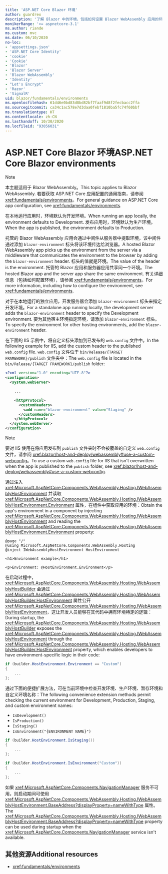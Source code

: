 ```yaml
---
title: 'ASP.NET Core Blazor 环境'
author: guardrex
description: '了解 Blazor 中的环境，包括如何设置 Blazor WebAssembly 应用的环境。'
monikerRange: '>= aspnetcore-3.1'
ms.author: riande
ms.custom: mvc
ms.date: 06/10/2020
no-loc:
- 'appsettings.json'
- 'ASP.NET Core Identity'
- 'cookie'
- 'Cookie'
- 'Blazor'
- 'Blazor Server'
- 'Blazor WebAssembly'
- 'Identity'
- "Let's Encrypt"
- 'Razor'
- 'SignalR'
uid: blazor/fundamentals/environments
ms.openlocfilehash: 61d46e0bd83d8bd82bf7faaf9d8f2fecbacc2ffa
ms.sourcegitcommit: ca34c1ac578e7d3daa0febf1810ba5fc74f60bbf
ms.translationtype: HT
ms.contentlocale: zh-CN
ms.lasthandoff: 10/30/2020
ms.locfileid: "93056031"
---
```

# <a name="aspnet-core-no-locblazor-environments"></a><span data-ttu-id="10f57-103">ASP.NET Core Blazor 环境</span><span class="sxs-lookup"><span data-stu-id="10f57-103">ASP.NET Core Blazor environments</span></span>

> [!NOTE]
> <span data-ttu-id="10f57-104">本主题适用于 Blazor WebAssembly。</span><span class="sxs-lookup"><span data-stu-id="10f57-104">This topic applies to Blazor WebAssembly.</span></span> <span data-ttu-id="10f57-105">若要获取 ASP.NET Core 应用配置的通用指南，请参阅 <xref:fundamentals/environments>。</span><span class="sxs-lookup"><span data-stu-id="10f57-105">For general guidance on ASP.NET Core app configuration, see <xref:fundamentals/environments>.</span></span>

<span data-ttu-id="10f57-106">在本地运行应用时，环境默认为开发环境。</span><span class="sxs-lookup"><span data-stu-id="10f57-106">When running an app locally, the environment defaults to Development.</span></span> <span data-ttu-id="10f57-107">发布应用时，环境默认为生产环境。</span><span class="sxs-lookup"><span data-stu-id="10f57-107">When the app is published, the environment defaults to Production.</span></span>

<span data-ttu-id="10f57-108">托管的 Blazor WebAssembly 应用会通过中间件从服务器中提取环境，该中间件通过添加 `blazor-environment` 标头将该环境传达给浏览器。</span><span class="sxs-lookup"><span data-stu-id="10f57-108">A hosted Blazor WebAssembly app picks up the environment from the server via a middleware that communicates the environment to the browser by adding the `blazor-environment` header.</span></span> <span data-ttu-id="10f57-109">标头的值就是环境。</span><span class="sxs-lookup"><span data-stu-id="10f57-109">The value of the header is the environment.</span></span> <span data-ttu-id="10f57-110">托管的 Blazor 应用和服务器应用共享同一个环境。</span><span class="sxs-lookup"><span data-stu-id="10f57-110">The hosted Blazor app and the server app share the same environment.</span></span> <span data-ttu-id="10f57-111">有关详细信息（包括如何配置环境），请参阅 <xref:fundamentals/environments>。</span><span class="sxs-lookup"><span data-stu-id="10f57-111">For more information, including how to configure the environment, see <xref:fundamentals/environments>.</span></span>

<span data-ttu-id="10f57-112">对于在本地运行的独立应用，开发服务器会添加 `blazor-environment` 标头来指定开发环境。</span><span class="sxs-lookup"><span data-stu-id="10f57-112">For a standalone app running locally, the development server adds the `blazor-environment` header to specify the Development environment.</span></span> <span data-ttu-id="10f57-113">要为其他宿主环境指定环境，请添加 `blazor-environment` 标头。</span><span class="sxs-lookup"><span data-stu-id="10f57-113">To specify the environment for other hosting environments, add the `blazor-environment` header.</span></span>

<span data-ttu-id="10f57-114">在下面的 IIS 示例中，将自定义标头添加到已发布的 `web.config` 文件中。</span><span class="sxs-lookup"><span data-stu-id="10f57-114">In the following example for IIS, add the custom header to the published `web.config` file.</span></span> <span data-ttu-id="10f57-115">`web.config` 文件位于 `bin/Release/{TARGET FRAMEWORK}/publish` 文件夹中：</span><span class="sxs-lookup"><span data-stu-id="10f57-115">The `web.config` file is located in the `bin/Release/{TARGET FRAMEWORK}/publish` folder:</span></span>

```xml
<?xml version="1.0" encoding="UTF-8"?>
<configuration>
  <system.webServer>

    ...

    <httpProtocol>
      <customHeaders>
        <add name="blazor-environment" value="Staging" />
      </customHeaders>
    </httpProtocol>
  </system.webServer>
</configuration>
```

> [!NOTE]
> <span data-ttu-id="10f57-116">要对 IIS 使用在将应用发布到 `publish` 文件夹时不会被覆盖的自定义 `web.config` 文件，请参阅 <xref:blazor/host-and-deploy/webassembly#use-a-custom-webconfig>。</span><span class="sxs-lookup"><span data-stu-id="10f57-116">To use a custom `web.config` file for IIS that isn't overwritten when the app is published to the `publish` folder, see <xref:blazor/host-and-deploy/webassembly#use-a-custom-webconfig>.</span></span>

<span data-ttu-id="10f57-117">通过注入 <xref:Microsoft.AspNetCore.Components.WebAssembly.Hosting.IWebAssemblyHostEnvironment> 并读取 <xref:Microsoft.AspNetCore.Components.WebAssembly.Hosting.IWebAssemblyHostEnvironment.Environment> 属性，在组件中获取应用的环境：</span><span class="sxs-lookup"><span data-stu-id="10f57-117">Obtain the app's environment in a component by injecting <xref:Microsoft.AspNetCore.Components.WebAssembly.Hosting.IWebAssemblyHostEnvironment> and reading the <xref:Microsoft.AspNetCore.Components.WebAssembly.Hosting.IWebAssemblyHostEnvironment.Environment> property:</span></span>

```razor
@page "/"
@using Microsoft.AspNetCore.Components.WebAssembly.Hosting
@inject IWebAssemblyHostEnvironment HostEnvironment

<h1>Environment example</h1>

<p>Environment: @HostEnvironment.Environment</p>
```

<span data-ttu-id="10f57-118">在启动过程中，<xref:Microsoft.AspNetCore.Components.WebAssembly.Hosting.WebAssemblyHostBuilder> 会通过 <xref:Microsoft.AspNetCore.Components.WebAssembly.Hosting.WebAssemblyHostBuilder.HostEnvironment> 属性公开 <xref:Microsoft.AspNetCore.Components.WebAssembly.Hosting.IWebAssemblyHostEnvironment>，这让开发人员能够在其代码中拥有环境特定的逻辑：</span><span class="sxs-lookup"><span data-stu-id="10f57-118">During startup, the <xref:Microsoft.AspNetCore.Components.WebAssembly.Hosting.WebAssemblyHostBuilder> exposes the <xref:Microsoft.AspNetCore.Components.WebAssembly.Hosting.IWebAssemblyHostEnvironment> through the <xref:Microsoft.AspNetCore.Components.WebAssembly.Hosting.WebAssemblyHostBuilder.HostEnvironment> property, which enables developers to have environment-specific logic in their code:</span></span>

```csharp
if (builder.HostEnvironment.Environment == "Custom")
{
    ...
};
```

<span data-ttu-id="10f57-119">通过下面的便捷扩展方法，可在当前环境中检查开发环境、生产环境、暂存环境和自定义环境名称：</span><span class="sxs-lookup"><span data-stu-id="10f57-119">The following convenience extension methods permit checking the current environment for Development, Production, Staging, and custom environment names:</span></span>

* `IsDevelopment()`
* `IsProduction()`
* `IsStaging()`
* `IsEnvironment("{ENVIRONMENT NAME}")`

```csharp
if (builder.HostEnvironment.IsStaging())
{
    ...
};

if (builder.HostEnvironment.IsEnvironment("Custom"))
{
    ...
};
```

<span data-ttu-id="10f57-120">如果 <xref:Microsoft.AspNetCore.Components.NavigationManager> 服务不可用，则启动期间可使用 <xref:Microsoft.AspNetCore.Components.WebAssembly.Hosting.IWebAssemblyHostEnvironment.BaseAddress?displayProperty=nameWithType> 属性。</span><span class="sxs-lookup"><span data-stu-id="10f57-120">The <xref:Microsoft.AspNetCore.Components.WebAssembly.Hosting.IWebAssemblyHostEnvironment.BaseAddress?displayProperty=nameWithType> property can be used during startup when the <xref:Microsoft.AspNetCore.Components.NavigationManager> service isn't available.</span></span>

## <a name="additional-resources"></a><span data-ttu-id="10f57-121">其他资源</span><span class="sxs-lookup"><span data-stu-id="10f57-121">Additional resources</span></span>

* <xref:fundamentals/environments>
